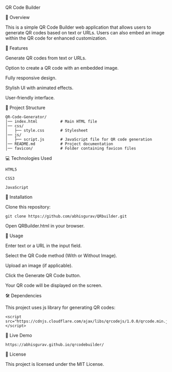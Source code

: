 QR Code Builder

📌 Overview

  This is a simple QR Code Builder web application that allows users to generate QR codes based on text or URLs. Users can also embed an image within the QR code for enhanced customization.

🚀 Features

  Generate QR codes from text or URLs.
  
  Option to create a QR code with an embedded image.
  
  Fully responsive design.
  
  Stylish UI with animated effects.
  
  User-friendly interface.
      

📂 Project Structure

    QR-Code-Generator/
    │── index.html          # Main HTML file
    │── css/
    │   ├── style.css       # Stylesheet
    │── js/
    │   ├── script.js       # JavaScript file for QR code generation
    │── README.md           # Project documentation
    │── favicon/            # Folder containing favicon files

💻 Technologies Used

    HTML5
    
    CSS3
    
    JavaScript

📜 Installation

Clone this repository:

    git clone https://github.com/abhisgurav/QRbuilder.git

Open QRBuilder.html in your browser.

🎯 Usage

Enter text or a URL in the input field.

Select the QR Code method (With or Without Image).

Upload an image (if applicable).

Click the Generate QR Code button.

Your QR code will be displayed on the screen.

🛠 Dependencies

This project uses js library for generating QR codes:

    <script src="https://cdnjs.cloudflare.com/ajax/libs/qrcodejs/1.0.0/qrcode.min.js"></script>

🔗 Live Demo

    https://abhisgurav.github.io/qrcodebuilder/

📜 License

This project is licensed under the MIT License.
